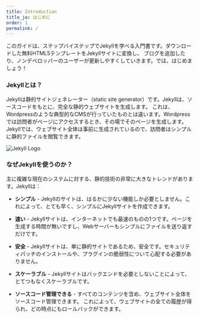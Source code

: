 ```yaml
---
title: Introduction
title_ja: はじめに
order: 1
permalink: /
---
```

このガイドは、ステップバイステップでJekyllを学べる入門書です。ダウンロードした無料HTML5テンプレートをJekyllサイトに変換し、
ブログを追加したり、ノンデベロッパーのユーザーが更新しやすくしていきます。では、はじめましょう！

### Jekyllとは？

Jekyllは静的サイトジェネレーター（static site generator）です。Jekyllは、ソースコードをもとに、完全な静的ウェブサイトを生成します。
これは、Wordpressのような典型的なCMSが行っていたものとは違います。Wordpressでは訪問者がページにアクセスするとき、その場でそのページを生成します。
Jekyllでは、ウェブサイト全体は事前に生成されているので、訪問者はシンプルに静的ファイルを閲覧できます。


![Jekyll Logo](/img/logo-2x.png)

### なぜJekyllを使うのか？

主に複雑な現在のシステムに対する、静的技術の非常に大きなトレンドがあります。Jekyllは：

* **シンプル** - Jekyllのサイトは、はるかに少ない機能しか必要としません。これによって、とても早く、シンプルにJekyllサイトを作成できます。

* **速い** - Jekyllサイトは、インターネットでも最速のものの1つです。ページを生成する時間が無いですし、Webサーバーもシンプルにファイルを送り返すだけです。

* **安全** - Jekyllサイトは、単に静的サイトであるため、安全です。セキュリティパッチのインストールや、プラグインの脆弱性について心配する必要がありません。

* **スケーラブル** - Jekyllサイトはバックエンドを必要としないことによって、とてつもなくスケーラブルです。

* **ソースコード管理できる** - すべてのコンテンツを含め、ウェブサイト全体をソースコード管理できます。
これによって、ウェブサイトの全ての履歴が得られ、どの時点にもロールバックができます。
